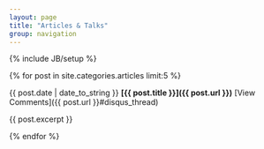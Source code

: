 ```yaml
---
layout: page
title: "Articles & Talks"
group: navigation
---
```

{% include JB/setup %}


{% for post in site.categories.articles limit:5 %}

{{ post.date | date_to_string }}
**[{{ post.title }}]({{ post.url }})**
[View Comments]({{ post.url }}#disqus_thread) 

{{ post.excerpt }}

{% endfor %}
